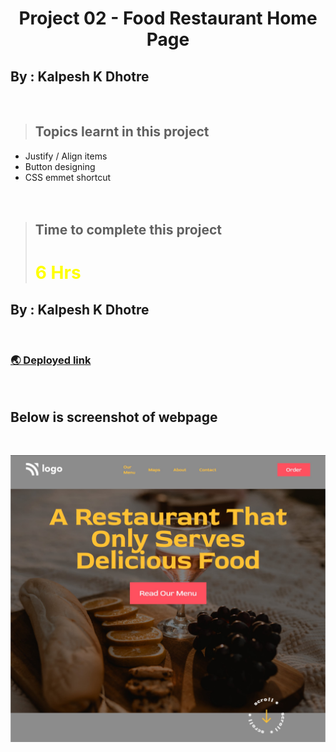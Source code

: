 # <center>**Project 02 - Food Restaurant Home Page**</center>

## **By : Kalpesh K Dhotre**
<br>

> ## Topics learnt in this project
- Justify / Align items
- Button designing
- CSS emmet shortcut
<br><br><br>

> ## Time to complete this project 
> # <font color="Yellow">**6 Hrs**</font>

## **By : Kalpesh K Dhotre**
<br>

### [🌏 Deployed link](https://kd-project-02.netlify.app/)
<br>

## Below is screenshot of webpage 
<br>

![Screenshot of project 1](./screenshot.jpeg)